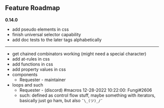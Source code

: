 ## Feature Roadmap

__**0.14.0**__

- add pseudo elements in css
- finish universal selector capability
- add doc tests to the later tags alphabetically

---
- get chained combinators working (might need a special character)
- add at-rules in css
- add functions in css
- add property values in css
- components
  * Requester - maintainer
- loops and such
  * Requester - (discord) #macros 12-28-2022 10:22:00: Fungi#2606
  * such: defined as control flow stuff, maybe something with iterators, basically just go ham, but also `¯\_(ツ)_/¯`
